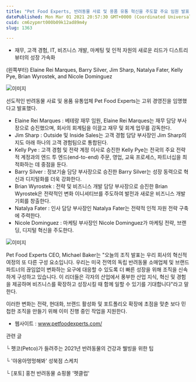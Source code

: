 ```yaml
---
title: "Pet Food Experts, 반려동물 사료 및 용품 유통 혁신을 주도할 주요 임원 발표"
datePublished: Mon Mar 01 2021 20:57:30 GMT+0000 (Coordinated Universal Time)
cuid: cm6zypmrt000b09k12ad89m4y
slug: 1363

---
```



- 재무, 고객 경험, IT, 비즈니스 개발, 마케팅 및 인적 자원의 새로운 리드가 디스트리뷰터의 성장 가속화

(왼쪽부터) Elaine Rei Marques, Barry Silver, Jim Sharp, Natalya Fater, Kelly Pye, Brian Wyrostek, and Nicole Dominguez

![이미지](https://cdn.hashnode.com/res/hashnode/image/upload/v1739246920828/e097dc27-9baf-4a87-a69d-3a9143a8bb31.jpeg)

선도적인 반려동물 사료 및 용품 유통업체 Pet Food Experts는 고위 경영진을 임명했다고 발표했다.

- Elaine Rei Marques : 베테랑 재무 임원, Elaine Rei Marques는 재무 담당 부사장으로 승진했으며, 회사의 회계팀을 이끌고 재무 및 회계 업무를 감독한다.
- Jim Sharp : Outside 및 Inside Sales는 고객 경험 담당 부사장인 Jim Sharp의 지도 아래 하나의 고객 경험팀으로 통합된다.
- Kelly Pye : 고객 경험 및 전략 계정 이사로 승진한 Kelly Pye는 전국의 주요 전략적 계정과의 엔드 투 엔드(end-to-end) 주문, 영업, 교육 프로세스, 파트너십을 최적화하는 데 중점을 둔다.
- Barry Silver : 정보기술 담당 부사장으로 승진한 Barry Silver는 성장 동력으로 혁신과 디지털화를 더욱 강화한다.
- Brian Wyrostek : 전략 및 비즈니스 개발 담당 부사장으로 승진한 Brian Wyrostek은 전략적인 변화 이니셔티브를 주도하여 발전과 새로운 비즈니스 개발 기회를 창출한다.
- Natalya Fater : 인사 담당 부사장인 Natalya Fater는 전략적 인적 자원 전략 구축에 주력한다.
- Nicole Dominguez : 마케팅 부사장인 Nicole Dominguez가 마케팅 전략, 브랜딩, 디지털 혁신을 주도한다.

![이미지](https://cdn.hashnode.com/res/hashnode/image/upload/v1739246922182/382b534b-4b0e-425a-9515-1ffbdbd50d0c.jpeg)

Pet Food Experts CEO, Michael Baker는 "오늘의 조직 발표는 우리 회사의 혁신적 여정의 또 다른 구성 요소입니다. 우리는 미국 전역의 독립 반려동물 소매업체 및 브랜드 파트너의 끊임없이 변화하는 요구에 대응할 수 있도록 더 빠른 성장을 위해 조직을 신속하게 구성하고 있습니다. 이 리더들은 각자의 산업에서 풍부한 산업 지식, 혁신 및 경험을 제공하며 비즈니스를 확장하고 성장시킬 때 함께 일할 수 있기를 기대합니다"라고 말한다.

이러한 변화는 전략, 현대화, 브랜드 활성화 및 포트폴리오 확장에 초점을 맞춘 보다 민첩한 조직을 만들기 위해 이미 진행 중인 작업을 지원한다.

- 웹사이트 : www.petfoodexperts.com/

관련 글

└ 펫코(Petco)가 들려주는 2021년 반려동물의 건강과 웰빙을 위한 팁

└ '야옹아멍멍해봐' 성북점 스케치

└ [포토] 홍천 반려동물 쇼핑몰 '펫클럽'